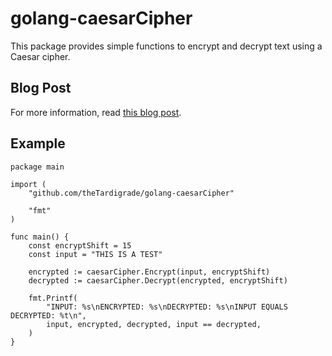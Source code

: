 # golang-caesarCipher

This package provides simple functions to encrypt and decrypt text using a Caesar cipher.

## Blog Post

For more information, read [this blog post](https://golangprojectstructure.com/caesar-cipher-secret-messages/).

## Example

```golang
package main

import (
	"github.com/theTardigrade/golang-caesarCipher"

	"fmt"
)

func main() {
	const encryptShift = 15
	const input = "THIS IS A TEST"

	encrypted := caesarCipher.Encrypt(input, encryptShift)
	decrypted := caesarCipher.Decrypt(encrypted, encryptShift)

	fmt.Printf(
		"INPUT: %s\nENCRYPTED: %s\nDECRYPTED: %s\nINPUT EQUALS DECRYPTED: %t\n",
		input, encrypted, decrypted, input == decrypted,
	)
}
```